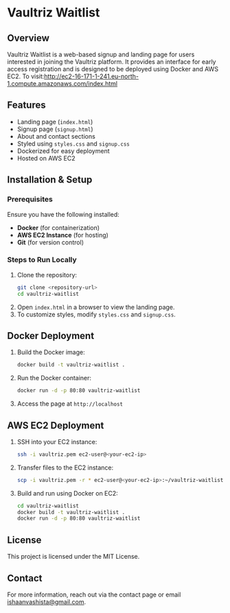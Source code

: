 # Vaultriz Waitlist

## Overview
Vaultriz Waitlist is a web-based signup and landing page for users interested in joining the Vaultriz platform. It provides an interface for early access registration and is designed to be deployed using Docker and AWS EC2.
To visit:http://ec2-16-171-1-241.eu-north-1.compute.amazonaws.com/index.html

## Features
- Landing page (`index.html`)
- Signup page (`signup.html`)
- About and contact sections
- Styled using `styles.css` and `signup.css`
- Dockerized for easy deployment
- Hosted on AWS EC2

## Installation & Setup
### Prerequisites
Ensure you have the following installed:
- **Docker** (for containerization)
- **AWS EC2 Instance** (for hosting)
- **Git** (for version control)

### Steps to Run Locally
1. Clone the repository:
   ```bash
   git clone <repository-url>
   cd vaultriz-waitlist
   ```
2. Open `index.html` in a browser to view the landing page.
3. To customize styles, modify `styles.css` and `signup.css`.

## Docker Deployment
1. Build the Docker image:
   ```bash
   docker build -t vaultriz-waitlist .
   ```
2. Run the Docker container:
   ```bash
   docker run -d -p 80:80 vaultriz-waitlist
   ```
3. Access the page at `http://localhost`

## AWS EC2 Deployment
1. SSH into your EC2 instance:
   ```bash
   ssh -i vaultriz.pem ec2-user@<your-ec2-ip>
   ```
2. Transfer files to the EC2 instance:
   ```bash
   scp -i vaultriz.pem -r * ec2-user@<your-ec2-ip>:~/vaultriz-waitlist
   ```
3. Build and run using Docker on EC2:
   ```bash
   cd vaultriz-waitlist
   docker build -t vaultriz-waitlist .
   docker run -d -p 80:80 vaultriz-waitlist
   ```

## License
This project is licensed under the MIT License.

## Contact
For more information, reach out via the contact page or email ishaanvashista@gmail.com.

